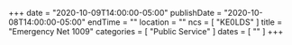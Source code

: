 +++
date = "2020-10-09T14:00:00-05:00"
publishDate = "2020-10-08T14:00:00-05:00"
endTime = ""
location = ""
ncs = [ "KE0LDS" ]
title = "Emergency Net 1009"
categories = [ "Public Service" ]
dates = [ "" ]
+++
